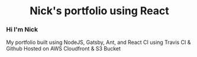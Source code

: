 <h1 align="center">
  Nick's portfolio using React</a>
</h1>
<h3>Hi I'm Nick</h3>
<p>
  My portfolio built using NodeJS, Gatsby, Ant, and React
  CI using Travis CI & Github
  Hosted on AWS Cloudfront & S3 Bucket
</p>

